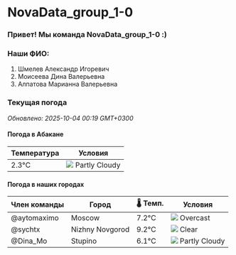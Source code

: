 # NovaData_group_1-0
### Привет! Мы команда NovaData_group_1-0 :)

### Наши ФИО:
1. Шмелев Александр Игоревич
2. Моисеева Дина Валерьевна
3. Алпатова Марианна Валерьевна

### Текущая погода
<!-- WEATHER:START -->
_Обновлено: 2025-10-04 00:19 GMT+0300_

#### Погода в Абакане

| Температура | Условия |
|-------------|----------|
| 2.3°C     | ![](https://cdn.weatherapi.com/weather/64x64/night/116.png) Partly Cloudy |

#### Погода в наших городах

| Член команды  | Город               | 🌡️ Темп.  | Условия          |
|---------------|---------------------|-----------|--------------------|
| @aytomaximo    | Moscow              |    7.2°C | ![](https://cdn.weatherapi.com/weather/64x64/night/122.png) Overcast     |
| @sychtx        | Nizhny Novgorod     |    9.2°C | ![](https://cdn.weatherapi.com/weather/64x64/night/113.png) Clear        |
| @Dina_Mo       | Stupino             |    6.1°C | ![](https://cdn.weatherapi.com/weather/64x64/night/116.png) Partly Cloudy |

<!-- WEATHER:END -->
